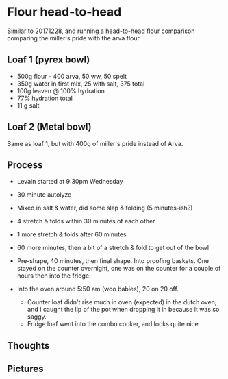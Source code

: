# Flour head-to-head
Similar to 20171228, and running a head-to-head flour comparison comparing the miller's pride with the arva flour

## Loaf 1 (pyrex bowl)
- 500g flour - 400 arva, 50 ww, 50 spelt
- 350g water in first mix, 25 with salt, 375 total
- 100g leaven @ 100% hydration
- 77% hydration total
- 11 g salt

## Loaf 2 (Metal bowl)
Same as loaf 1, but with 400g of miller's pride instead of Arva.

## Process
- Levain started at 9:30pm Wednesday

- 30 minute autolyze
- Mixed in salt & water, did some slap & folding (5 minutes-ish?)
- 4 stretch & folds within 30 minutes of each other
- 1 more stretch & folds after 60 minutes
- 60 more minutes, then a bit of a stretch & fold to get out of the bowl
- Pre-shape, 40 minutes, then final shape.  Into proofing baskets.  One stayed on the counter overnight, one was on the counter for a couple of hours then into the fridge.
- Into the oven around 5:50 am (woo babies), 20 on 20 off.
    + Counter loaf didn't rise much in oven (expected) in the dutch oven, and I caught the lip of the pot when dropping it in because it was so saggy.
    + Fridge loaf went into the combo cooker, and looks quite nice

## Thoughts

## Pictures

